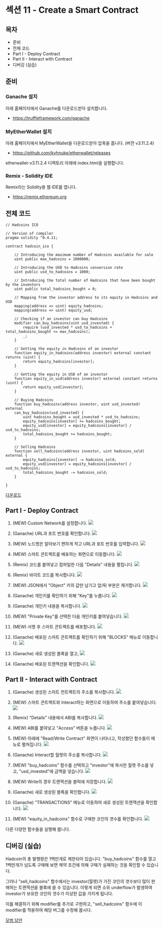 섹션 11 - Create a Smart Contract
====

목차
----

* 준비
* 전체 코드
* Part I - Deploy Contract
* Part II - Interact with Contract
* 디버깅 (실습)


준비
----

### Ganache 설치

아래 홈페이지에서 Ganache를 다운로드받아 설치합니다.
- https://truffleframework.com/ganache
  
### MyEtherWallet 설치

아래 홈페이지에서 MyEtherWallet을 다운로드받아 압축을 풉니다. (버전 v3.11.2.4)
- https://github.com/kvhnuke/etherwallet/releases

etherwallet-v3.11.2.4 디렉토리 아래에 index.html을 실행합니다.

### Remix - Solidity IDE

Remix라는 Solidity용 웹 IDE를 엽니다.
- https://remix.ethereum.org


전체 코드
----

```solidity
// Hadcoins ICO

// Version of compiler
pragma solidity ^0.4.11;

contract hadcoin_ico {

    // Introducing the maximum number of Hadcoins available for sale
    uint public max_hadcoins = 1000000;

    // Introducing the USD to Hadcoins conversion rate
    uint public usd_to_hadcoins = 1000;

    // Introducing the total number of Hadcoins that have been bought by the inventors
    uint public total_hadcoins_bought = 0;

    // Mapping from the investor address to its equity in Hadcoins and USD
    mapping(address => uint) equity_hadcoins;
    mapping(address => uint) equity_usd;

    // Checking if an investor can buy Hadcoins
    modifier can_buy_hadcoins(uint usd_invested) {
        require (usd_invested * usd_to_hadcoins + total_hadcoins_bought <= max_hadcoins);
        _;
    }

    // Getting the equity in Hadcoins of an investor
    function equity_in_hadcoins(address investor) external constant returns (uint) {
        return equity_hadcoins[investor];
    }

    // Getting the equity in USD of an investor
    function equity_in_usd(address investor) external constant returns (uint) {
        return equity_usd[investor];
    }

    // Buying Hadcoins
    function buy_hadcoins(address investor, uint usd_invested) external
    can_buy_hadcoins(usd_invested) {
        uint hadcoins_bought = usd_invested * usd_to_hadcoins;
        equity_hadcoins[investor] += hadcoins_bought;
        equity_usd[investor] = equity_hadcoins[investor] / usd_to_hadcoins;
        total_hadcoins_bought += hadcoins_bought;
    }

    // Selling Hadcoins
    function sell_hadcoins(address investor, uint hadcoins_sold) external {
        equity_hadcoins[investor] -= hadcoins_sold;
        equity_usd[investor] = equity_hadcoins[investor] / usd_to_hadcoins;
        total_hadcoins_bought -= hadcoins_sold;
    }

}
```

[다운로드](hadcoins_ico.sol)


Part I - Deploy Contract
----

1. (MEW) Custom Network를 설정합니다.
![](img/1deploy/1-01.png)

2. (Ganache) URL과 포트 번호를 확인합니다.
![](img/1deploy/1-02.png)

3. (MEW) 노드명은 알아보기 편하게 적고 URL과 포트 번호를 입력합니다.
![](img/1deploy/1-03.png)

4. (MEW) 스마트 콘트랙트를 배포하는 화면으로 이동합니다.
![](img/1deploy/1-04.png)

5. (Remix) 코드를 붙여넣고 컴파일한 다음 "Details" 내용을 펼칩니다.
![](img/1deploy/1-05.png)

6. (Remix) 바이트 코드를 복사합니다.
![](img/1deploy/1-06.png)

7. (MEW) JSON에서 "Object" 키의 값만 남기고 앞/뒤 부분은 제거합니다.
![](img/1deploy/1-07.png)

8. (Ganache) 개인키를 확인하기 위해 "Key"를 누릅니다.
![](img/1deploy/1-08.png)

9. (Ganache) 개인키 내용을 복사합니다.
![](img/1deploy/1-09.png)

10. (MEW) "Private Key"를 선택한 다음 개인키를 붙여넣습니다.
![](img/1deploy/1-10.png)

11. (MEW) 서명 후 스마트 콘트랙트를 배포합니다.
![](img/1deploy/1-11.png)

12. (Ganache) 배포된 스마트 콘트랙트를 확인하기 위해 "BLOCKS" 메뉴로 이동합니다.
![](img/1deploy/1-12.png)

13. (Ganache) 새로 생성된 블록을 열고,
![](img/1deploy/1-13.png)

14. (Ganache) 배포된 트랜잭션을 확인합니다.
![](img/1deploy/1-14.png)


Part II - Interact with Contract
----

1. (Ganache) 생성된 스마트 컨트랙트의 주소를 복사합니다.
![](img/2interact/2-01.png)

2. (MEW) 스마트 콘트랙트와 Interact하는 화면으로 이동하여 주소를 붙여넣습니다.
![](img/2interact/2-02.png)

3. (Remix) "Details" 내용에서 ABI를 복사합니다.
![](img/2interact/2-03.png)

4. (MEW) ABI를 붙여넣고 "Access" 버튼을 누릅니다.
![](img/2interact/2-04.png)

5. (MEW) 아래에 "Read/Write Contract" 화면이 나타나고, 작성했던 함수들이 메뉴로 펼쳐집니다.
![](img/2interact/2-05.png)

6. (Ganache) Interact할 월렛의 주소를 복사합니다.
![](img/2interact/2-06.png)

7. (MEW) "buy_hadcoins" 함수를 선택하고 "investor"에 복사한 월렛 주소를 넣고, "usd_invested"에 금액을 넣습니다.
![](img/2interact/2-07.png)

8. (MEW) Write의 경우 트랜잭션을 블럭에 저장합니다.
![](img/2interact/2-08.png)

9. (Ganache) 새로 생성된 블록을 확인합니다.
![](img/2interact/2-09.png)

10. (Ganache) "TRANSACTIONS" 메뉴로 이동하여 새로 생성된 트랜잭션을 확인합니다.
![](img/2interact/2-10.png)

11. (MEW) "equity_in_hadcoins" 함수로 구매한 코인의 갯수를 확인합니다.
![](img/2interact/2-11.png)

다른 다양한 함수들을 실행해 봅니다.


디버깅 (실습)
----

Hadcoin의 총 발행량은 1백만개로 제한되어 있습니다. "buy_hadcoins" 함수를 열고 1백만개가 넘도록 구매해 보면 제약 조건에 의해 구매가 실패하는 것을 확인할 수 있습니다.

그러나 "sell_hadcoins" 함수에서는 investor(월렛)가 가진 코인의 갯수보다 많이 판매하는 트랜잭션을 블록에 쓸 수 있습니다. 이렇게 되면 소위 underflow가 발생하여 investor가 보유한 코인의 갯수가 이상한 값을 가지게 됩니다.

이를 해결하기 위해 modifier를 추가로 구현하고, "sell_hadcoins" 함수에 이 modifier를 적용하여 해당 버그를 수정해 봅시다.

[모범 답안](hadcoins_ico_debug.sol)
